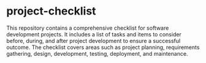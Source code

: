# project-checklist
This repository contains a comprehensive checklist for software development projects. It includes a list of tasks and items to consider before, during, and after project development to ensure a successful outcome. The checklist covers areas such as project planning, requirements gathering, design, development, testing, deployment, and maintenance.
